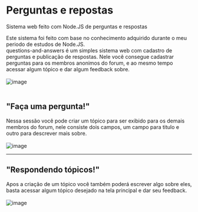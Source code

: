 # Perguntas e repostas
Sistema web feito com Node.JS de perguntas e respostas

Este sistema foi feito com base no conhecimento adquirido durante o meu periodo de estudos de Node.JS.<br>
questions-and-answers é um simples sistema web com cadastro de perguntas e publicação de respostas.
Nele você consegue cadastrar perguntas para os membros anonimos do forum, e ao mesmo tempo acessar algum tópico e dar algum feedback sobre.<br><br>
![image](https://user-images.githubusercontent.com/110538125/185676245-25530ab6-fee2-4e05-845d-372662b11e7b.png)<br><br>
## "Faça uma pergunta!"
Nessa sessão você pode criar um tópico para ser exibido para os demais membros do forum, nele consiste dois campos, um campo para titulo e outro para descrever
mais sobre.<br><br>
![image](https://user-images.githubusercontent.com/110538125/185674944-f024c293-a169-4dc4-ae8c-f33150e0a998.png)<br><hr>
## "Respondendo tópicos!"
Apos a criação de um tópico você também poderá escrever algo sobre eles, basta acessar algum tópico desejado na tela principal e dar seu feedback.
<br><br>
![image](https://user-images.githubusercontent.com/110538125/185677161-52b7891d-97cb-4808-9158-8dc29d7dd315.png)











